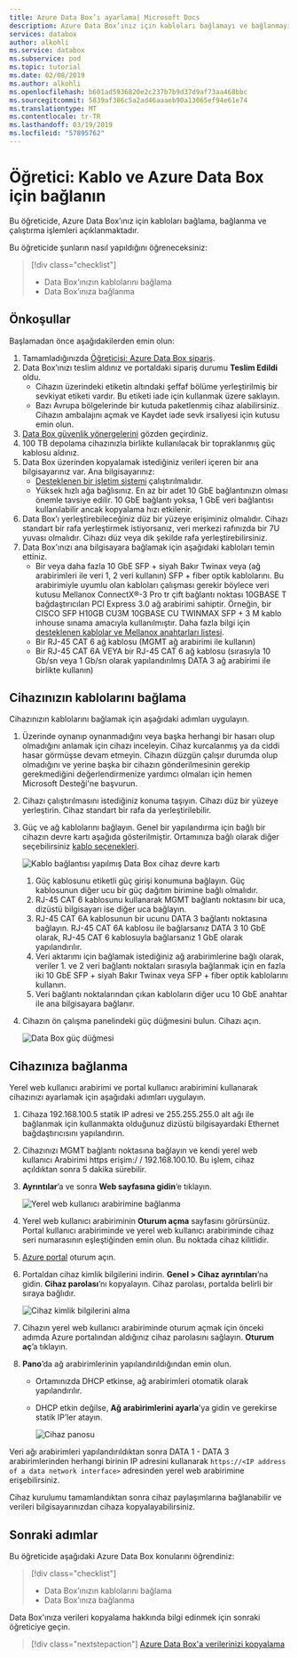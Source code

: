 ```yaml
---
title: Azure Data Box’ı ayarlama| Microsoft Docs
description: Azure Data Box’ınız için kabloları bağlamayı ve bağlanmayı öğrenin
services: databox
author: alkohli
ms.service: databox
ms.subservice: pod
ms.topic: tutorial
ms.date: 02/08/2019
ms.author: alkohli
ms.openlocfilehash: b601ad5936820e2c237b7b9d37d9af73aa468bbc
ms.sourcegitcommit: 5839af386c5a2ad46aaaeb90a13065ef94e61e74
ms.translationtype: MT
ms.contentlocale: tr-TR
ms.lasthandoff: 03/19/2019
ms.locfileid: "57895762"
---
```

# <a name="tutorial-cable-and-connect-to-your-azure-data-box"></a>Öğretici: Kablo ve Azure Data Box için bağlanın

Bu öğreticide, Azure Data Box’ınız için kabloları bağlama, bağlanma ve çalıştırma işlemleri açıklanmaktadır.

Bu öğreticide şunların nasıl yapıldığını öğreneceksiniz:

> [!div class="checklist"]
> * Data Box’ınızın kablolarını bağlama
> * Data Box’ınıza bağlanma

## <a name="prerequisites"></a>Önkoşullar

Başlamadan önce aşağıdakilerden emin olun:

1. Tamamladığınızda [Öğreticisi: Azure Data Box sipariş](data-box-deploy-ordered.md).
2. Data Box’ınızı teslim aldınız ve portaldaki sipariş durumu **Teslim Edildi** oldu. 
    - Cihazın üzerindeki etiketin altındaki şeffaf bölüme yerleştirilmiş bir sevkiyat etiketi vardır. Bu etiketi iade için kullanmak üzere saklayın.
    - Bazı Avrupa bölgelerinde bir kutuda paketlenmiş cihaz alabilirsiniz. Cihazın ambalajını açmak ve Kaydet iade sevk irsaliyesi için kutusu emin olun.
3. [Data Box güvenlik yönergelerini](data-box-safety.md) gözden geçirdiniz.
4. 100 TB depolama cihazınızla birlikte kullanılacak bir topraklanmış güç kablosu aldınız.
5. Data Box üzerinden kopyalamak istediğiniz verileri içeren bir ana bilgisayarınız var. Ana bilgisayarınız:
    - [Desteklenen bir işletim sistemi](data-box-system-requirements.md) çalıştırılmalıdır.
    - Yüksek hızlı ağa bağlısınız. En az bir adet 10 GbE bağlantınızın olması önemle tavsiye edilir. 10 GbE bağlantı yoksa, 1 GbE veri bağlantısı kullanılabilir ancak kopyalama hızı etkilenir. 
6. Data Box’ı yerleştirebileceğiniz düz bir yüzeye erişiminiz olmalıdır. Cihazı standart bir rafa yerleştirmek istiyorsanız, veri merkezi rafınızda bir 7U yuvası olmalıdır. Cihazı düz veya dik şekilde rafa yerleştirebilirsiniz.
7. Data Box'ınızı ana bilgisayara bağlamak için aşağıdaki kabloları temin ettiniz.
    - Bir veya daha fazla 10 GbE SFP + siyah Bakır Twinax veya (ağ arabirimleri ile veri 1, 2 veri kullanın) SFP + fiber optik kablolarını. Bu arabirimiyle uyumlu olan kabloları çalışması gerekir böylece veri kutusu Mellanox ConnectX®-3 Pro tr çift bağlantı noktası 10GBASE T bağdaştırıcıları PCI Express 3.0 ağ arabirimi sahiptir. Örneğin, bir CISCO SFP H10GB CU3M 10GBASE CU TWINMAX SFP + 3 M kablo inhouse sınama amacıyla kullanılmıştır. Daha fazla bilgi için [desteklenen kablolar ve Mellanox anahtarları listesi](https://www.mellanox.com/pdf/firmware/ConnectX3-FW-2_42_5000-release_notes.pdf).
    - Bir RJ-45 CAT 6 ağ kablosu (MGMT ağ arabirimi ile kullanın)
    - Bir RJ-45 CAT 6A VEYA bir RJ-45 CAT 6 ağ kablosu (sırasıyla 10 Gb/sn veya 1 Gb/sn olarak yapılandırılmış DATA 3 ağ arabirimi ile birlikte kullanın)

## <a name="cable-your-device"></a>Cihazınızın kablolarını bağlama

Cihazınızın kablolarını bağlamak için aşağıdaki adımları uygulayın.

1. Üzerinde oynanıp oynanmadığını veya başka herhangi bir hasarı olup olmadığını anlamak için cihazı inceleyin. Cihaz kurcalanmış ya da ciddi hasar görmüşse devam etmeyin. Cihazın düzgün çalışır durumda olup olmadığını ve yerine başka bir cihazın gönderilmesinin gerekip gerekmediğini değerlendirmenize yardımcı olmaları için hemen Microsoft Desteği'ne başvurun.
2. Cihazı çalıştırılmasını istediğiniz konuma taşıyın. Cihazı düz bir yüzeye yerleştirin. Cihaz standart bir rafa da yerleştirilebilir.
3. Güç ve ağ kablolarını bağlayın. Genel bir yapılandırma için bağlı bir cihazın devre kartı aşağıda gösterilmiştir. Ortamınıza bağlı olarak diğer seçebilirsiniz [kablo seçenekleri](data-box-cable-options.md).
    
    ![Kablo bağlantısı yapılmış Data Box cihaz devre kartı](media/data-box-deploy-set-up/data-box-cabled-dhcp.png)

    1. Güç kablosunu etiketli güç girişi konumuna bağlayın. Güç kablosunun diğer ucu bir güç dağıtım birimine bağlı olmalıdır.
    2. RJ-45 CAT 6 kablosunu kullanarak MGMT bağlantı noktasını bir uca, dizüstü bilgisayarı ise diğer uca bağlayın.            
    3. RJ-45 CAT 6A kablosunun bir ucunu DATA 3 bağlantı noktasına bağlayın. RJ-45 CAT 6A kablosu ile bağlarsanız DATA 3 10 GbE olarak, RJ-45 CAT 6 kablosuyla bağlarsanız 1 GbE olarak yapılandırılır.
    4. Veri aktarımı için bağlamak istediğiniz ağ arabirimlerine bağlı olarak, veriler 1. ve 2 veri bağlantı noktaları sırasıyla bağlanmak için en fazla iki 10 GbE SFP + siyah Bakır Twinax veya SFP + fiber optik kablolarını kullanın. 
    5. Veri bağlantı noktalarından çıkan kabloların diğer ucu 10 GbE anahtar ile ana bilgisayara bağlanır.

4. Cihazın ön çalışma panelindeki güç düğmesini bulun. Cihazı açın.

    ![Data Box güç düğmesi](media/data-box-deploy-set-up/data-box-powered-door-open.png)

## <a name="connect-to-your-device"></a>Cihazınıza bağlanma

Yerel web kullanıcı arabirimi ve portal kullanıcı arabirimini kullanarak cihazınızı ayarlamak için aşağıdaki adımları uygulayın.

1. Cihaza 192.168.100.5 statik IP adresi ve 255.255.255.0 alt ağı ile bağlanmak için kullanmakta olduğunuz dizüstü bilgisayardaki Ethernet bağdaştırıcısını yapılandırın. 
2. Cihazınızı MGMT bağlantı noktasına bağlayın ve kendi yerel web kullanıcı Arabirimi https erişim\:/ / 192.168.100.10. Bu işlem, cihaz açıldıktan sonra 5 dakika sürebilir.
3. **Ayrıntılar**’a ve sonra **Web sayfasına gidin**’e tıklayın.

   ![Yerel web kullanıcı arabirimine bağlanma](media/data-box-deploy-set-up/data-box-connect-local-web-ui.png) 

4. Yerel web kullanıcı arabiriminin **Oturum açma** sayfasını görürsünüz. Portal kullanıcı arabiriminde ve yerel web kullanıcı arabiriminde cihaz seri numarasının eşleştiğinden emin olun. Bu noktada cihaz kilitlidir.
5. [Azure portal](https://portal.azure.com) oturum açın.
6. Portaldan cihaz kimlik bilgilerini indirin. **Genel > Cihaz ayrıntıları**’na gidin. **Cihaz parolası**’nı kopyalayın. Cihaz parolası, portalda belirli bir sıraya bağlıdır. 

    ![Cihaz kimlik bilgilerini alma](media/data-box-deploy-set-up/data-box-device-credentials.png)
    
    
7. Cihazın yerel web kullanıcı arabiriminde oturum açmak için önceki adımda Azure portalından aldığınız cihaz parolasını sağlayın. **Oturum aç**’a tıklayın.
8. **Pano**’da ağ arabirimlerinin yapılandırıldığından emin olun. 
   - Ortamınızda DHCP etkinse, ağ arabirimleri otomatik olarak yapılandırılır. 
   - DHCP etkin değilse, **Ağ arabirimlerini ayarla**’ya gidin ve gerekirse statik IP’ler atayın.

     ![Cihaz panosu](media/data-box-deploy-set-up/data-box-dashboard-1.png)

Veri ağı arabirimleri yapılandırıldıktan sonra DATA 1 - DATA 3 arabirimlerinden herhangi birinin IP adresini kullanarak `https://<IP address of a data network interface>` adresinden yerel web arabirimine erişebilirsiniz. 

Cihaz kurulumu tamamlandıktan sonra cihaz paylaşımlarına bağlanabilir ve verileri bilgisayarınızdan cihaza kopyalayabilirsiniz. 

## <a name="next-steps"></a>Sonraki adımlar

Bu öğreticide aşağıdaki Azure Data Box konularını öğrendiniz:

> [!div class="checklist"]
> * Data Box’ınızın kablolarını bağlama
> * Data Box’ınıza bağlanma

Data Box'ınıza verileri kopyalama hakkında bilgi edinmek için sonraki öğreticiye geçin.

> [!div class="nextstepaction"]
> [Azure Data Box'a verilerinizi kopyalama](./data-box-deploy-copy-data.md)

